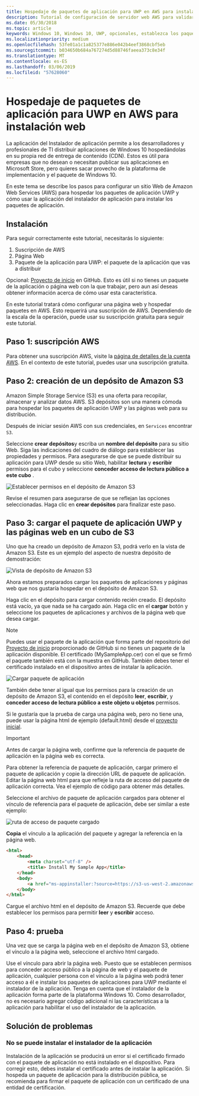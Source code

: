 ```yaml
---
title: Hospedaje de paquetes de aplicación para UWP en AWS para instalación web
description: Tutorial de configuración de servidor web AWS para validar la instalación de la aplicación a través de la aplicación del instalador de aplicación
ms.date: 05/30/2018
ms.topic: article
keywords: Windows 10, Windows 10, UWP, opcionales, establezca los paquetes, AWS relacionados con la instalación de prueba de instalador, AppInstaller, aplicación,
ms.localizationpriority: medium
ms.openlocfilehash: 53fe01a1c1a825377e886e042b4eef3868cbf5eb
ms.sourcegitcommit: b034650b684a767274d5d88746faeea373c8e34f
ms.translationtype: MT
ms.contentlocale: es-ES
ms.lasthandoff: 03/06/2019
ms.locfileid: "57628060"
---
```

# <a name="hosting-uwp-app-packages-on-aws-for-web-install"></a>Hospedaje de paquetes de aplicación para UWP en AWS para instalación web

La aplicación del Instalador de aplicación permite a los desarrolladores y profesionales de TI distribuir aplicaciones de Windows 10 hospedándolas en su propia red de entrega de contenido (CDN). Estos es útil para empresas que no desean o necesitan publicar sus aplicaciones en Microsoft Store, pero quieres sacar provecho de la plataforma de implementación y el paquete de Windows 10.

En este tema se describe los pasos para configurar un sitio Web de Amazon Web Services (AWS) para hospedar los paquetes de aplicación UWP y cómo usar la aplicación del instalador de aplicación para instalar los paquetes de aplicación.

## <a name="setup"></a>Instalación

Para seguir correctamente este tutorial, necesitarás lo siguiente:
 
1. Suscripción de AWS 
2. Página Web
3. Paquete de la aplicación para UWP: el paquete de la aplicación que vas a distribuir

Opcional: [Proyecto de inicio](https://github.com/AppInstaller/MySampleWebApp) en GitHub. Esto es útil si no tienes un paquete de la aplicación o página web con la que trabajar, pero aun así deseas obtener información acerca de cómo usar esta característica.

En este tutorial tratará cómo configurar una página web y hospedar paquetes en AWS. Esto requerirá una suscripción de AWS. Dependiendo de la escala de la operación, puede usar su suscripción gratuita para seguir este tutorial. 

## <a name="step-1---aws-membership"></a>Paso 1: suscripción AWS
Para obtener una suscripción AWS, visite la [página de detalles de la cuenta AWS](https://aws.amazon.com/free/). En el contexto de este tutorial, puedes usar una suscripción gratuita.

## <a name="step-2---create-an-amazon-s3-bucket"></a>Paso 2: creación de un depósito de Amazon S3

Amazon Simple Storage Service (S3) es una oferta para recopilar, almacenar y analizar datos AWS. S3 depósitos son una manera cómoda para hospedar los paquetes de aplicación UWP y las páginas web para su distribución. 

Después de iniciar sesión AWS con sus credenciales, en `Services` encontrar `S3`. 

Seleccione **crear depósitos**y escriba un **nombre del depósito** para su sitio Web. Siga las indicaciones del cuadro de diálogo para establecer las propiedades y permisos. Para asegurarse de que se puede distribuir su aplicación para UWP desde su sitio Web, habilitar **lectura** y **escribir** permisos para el cubo y seleccione **conceder acceso de lectura público a este cubo** .

![Establecer permisos en el depósito de Amazon S3](images/aws-permissions.png) 

Revise el resumen para asegurarse de que se reflejan las opciones seleccionadas. Haga clic en **crear depósitos** para finalizar este paso. 

## <a name="step-3---upload-uwp-app-package-and-web-pages-to-an-s3-bucket"></a>Paso 3: cargar el paquete de aplicación UWP y las páginas web en un cubo de S3

Uno que ha creado un depósito de Amazon S3, podrá verlo en la vista de Amazon S3. Este es un ejemplo del aspecto de nuestra depósito de demostración:

![Vista de depósito de Amazon S3](images/aws-post-create.png)

Ahora estamos preparados cargar los paquetes de aplicaciones y páginas web que nos gustaría hospedar en el depósito de Amazon S3. 

Haga clic en el depósito para cargar contenido recién creado. El depósito está vacío, ya que nada se ha cargado aún. Haga clic en el **cargar** botón y seleccione los paquetes de aplicaciones y archivos de la página web que desea cargar.

> [!NOTE]
> Puedes usar el paquete de la aplicación que forma parte del repositorio del [Proyecto de inicio](https://github.com/AppInstaller/MySampleWebApp) proporcionado de GitHub si no tienes un paquete de la aplicación disponible. El certificado (MySampleApp.cer) con el que se firmó el paquete también está con la muestra en GitHub. También debes tener el certificado instalado en el dispositivo antes de instalar la aplicación.

![Cargar paquete de aplicación](images/aws-upload-package.png)

También debe tener al igual que los permisos para la creación de un depósito de Amazon S3, el contenido en el depósito **leer**, **escribir**, y **conceder acceso de lectura público a este objeto u objetos** permisos.

Si le gustaría que la prueba de carga una página web, pero no tiene una, puede usar la página html de ejemplo (default.html) desde el [proyecto inicial](https://github.com/AppInstaller/MySampleWebApp/blob/master/MySampleWebApp/default.html).

> [!IMPORTANT]
> Antes de cargar la página web, confirme que la referencia de paquete de aplicación en la página web es correcta. 

Para obtener la referencia de paquete de aplicación, cargar primero el paquete de aplicación y copie la dirección URL de paquete de aplicación. Editar la página web html para que refleje la ruta de acceso del paquete de aplicación correcta. Vea el ejemplo de código para obtener más detalles. 

Seleccione el archivo de paquete de aplicación cargados para obtener el vínculo de referencia para el paquete de aplicación, debe ser similar a este ejemplo:

![ruta de acceso de paquete cargado](images/aws-package-path.png)

**Copia** el vínculo a la aplicación del paquete y agregar la referencia en la página web. 

```html
<html>
    <head>
        <meta charset="utf-8" />
        <title> Install My Sample App</title>
    </head>
    <body>
        <a href="ms-appinstaller:?source=https://s3-us-west-2.amazonaws.com/appinstaller-aws-demo/MySampleApp.appxbundle"> Install My Sample App</a>
    </body>
</html>
```
Cargue el archivo html en el depósito de Amazon S3. Recuerde que debe establecer los permisos para permitir **leer** y **escribir** acceso.

## <a name="step-4---test"></a>Paso 4: prueba

Una vez que se carga la página web en el depósito de Amazon S3, obtiene el vínculo a la página web, seleccione el archivo html cargado.

Use el vínculo para abrir la página web. Puesto que se establecen permisos para conceder acceso público a la página de web y el paquete de aplicación, cualquier persona con el vínculo a la página web podrá tener acceso a él e instalar los paquetes de aplicaciones para UWP mediante el instalador de la aplicación. Tenga en cuenta que el instalador de la aplicación forma parte de la plataforma Windows 10. Como desarrollador, no es necesario agregar código adicional ni las características a la aplicación para habilitar el uso del instalador de la aplicación. 

## <a name="troubleshooting"></a>Solución de problemas

### <a name="app-installer-fails-to-install"></a>No se puede instalar el instalador de la aplicación 

Instalación de la aplicación se producirá un error si el certificado firmado con el paquete de aplicación no está instalado en el dispositivo. Para corregir esto, debes instalar el certificado antes de instalar la aplicación. Si hospeda un paquete de aplicación para la distribución pública, se recomienda para firmar el paquete de aplicación con un certificado de una entidad de certificación. 


